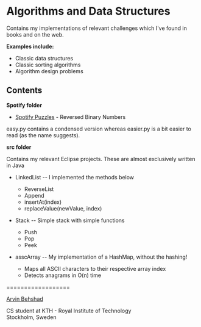 Algorithms and Data Structures
=================

Contains my implementations of relevant challenges which I've found in books and on the web. 


**Examples include:**
* Classic data structures
* Classic sorting algorithms
* Algorithm design problems


Contents
---

**Spotify folder**

* [Spotify Puzzles](https://labs.spotify.com/puzzles/) - Reversed Binary Numbers

 easy.py contains a condensed version whereas easier.py is a bit easier to read (as the name suggests).

**src folder**

Contains my relevant Eclipse projects. These are almost exclusively written in Java

* LinkedList -- I implemented the methods below
	* ReverseList
	* Append
	* insertAt(index)
	* replaceValue(newValue, index)

* Stack -- Simple stack with simple functions
	* Push
	* Pop
	* Peek

* asscArray -- My implementation of a HashMap, without the hashing!
	* Maps all ASCII characters to their respective array index
	* Detects anagrams in O(n) time

	
==================

[Arvin Behshad](http://arvinb.com)

CS student at KTH - Royal Institute of Technology  
Stockholm, Sweden
